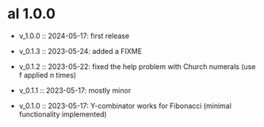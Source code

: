 # al 1.0.0

* v_1.0.0     ::  2024-05-17: first release

* v_0.1.3     ::  2023-05-24: added a FIXME

* v_0.1.2     ::  2023-05-22: fixed the help problem with Church numerals (use f applied n times)

* v_0.1.1     ::  2023-05-17: mostly minor

* v_0.1.0     ::  2023-05-17: Y-combinator works for Fibonacci (minimal functionality implemented)


